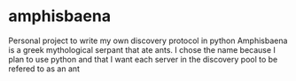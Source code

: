 # amphisbaena
Personal project to write my own discovery protocol in python
Amphisbaena is a greek mythological serpant that ate ants. I chose the name because I plan to use python and that I want each server in the discovery pool to be refered to as an ant

